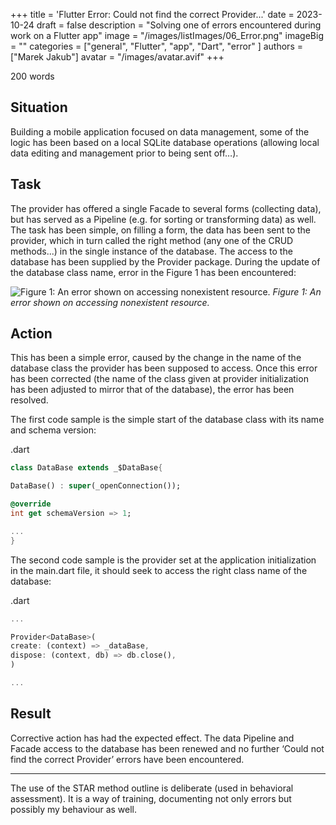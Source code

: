 +++
title = 'Flutter Error: Could not find the correct Provider...'
date = 2023-10-24
draft = false
description = "Solving one of errors encountered during work on a Flutter app"
image = "/images/listImages/06_Error.png"
imageBig = ""
categories = ["general", "Flutter", "app", "Dart", "error" ]
authors = ["Marek Jakub"]
avatar = "/images/avatar.avif"
+++

200 words

## Situation

Building a mobile application focused on data management, some of the logic has been based on a local SQLite database operations (allowing local data editing and management prior to being sent off…).

## Task

The provider has offered a single Facade to several forms (collecting data), but has served as a Pipeline (e.g. for sorting or transforming data) as well. The task has been simple, on filling a form, the data has been sent to the provider, which in turn called the right method (any one of the CRUD methods...) in the single instance of the database. The access to the database has been supplied by the Provider package. During the update of the database class name, error in the Figure 1 has been encountered:

![Figure 1: An error shown on accessing nonexistent resource.](images/Error.avif "Figure 1: An error shown on accessing nonexistent resource.")
*Figure 1: An error shown on accessing nonexistent resource.*

## Action

This has been a simple error, caused by the change in the name of the database class the provider has been supposed to access. Once this error has been corrected (the name of the class given at provider initialization has been adjusted to mirror that of the database), the error has been resolved.

The first code sample is the simple start of the database class with its name and schema version:

.dart

```dart
class DataBase extends _$DataBase{

DataBase() : super(_openConnection());

@override
int get schemaVersion => 1;

...
}
```

The second code sample is the provider set at the application initialization in the main.dart file, it should seek to access the right class name of the database:

.dart

```dart
...

Provider<DataBase>(
create: (context) => _dataBase,
dispose: (context, db) => db.close(),
)

...
```

## Result

Corrective action has had the expected effect. The data Pipeline and Facade access to the database has been renewed and no further ‘Could not find the correct Provider’ errors have been encountered.

***

The use of the STAR method outline is deliberate (used in behavioral assessment). It is a way of training, documenting not only errors but possibly my behaviour as well.
